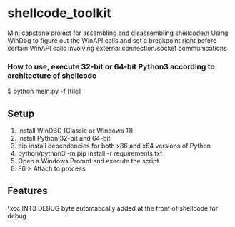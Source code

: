 # shellcode_toolkit
Mini capstone project for assembling and disassembling shellcode\n
Using WinDbg to figure out the WinAPI calls and set a breakpoint right before certain WinAPI calls involving external connection/socket communications
### How to use, execute 32-bit or 64-bit Python3 according to architecture of shellcode 
$ python main.py -f [file] 

## Setup
1. Install WinDBG (Classic or Windows 11)
2. Install Python 32-bit and 64-bit
3. pip install dependencies for both x86 and x64 versions of Python
4. python/python3 -m pip install -r requirements.txt
5. Open a Windows Prompt and execute the script
6. F6 > Attach to process
   
## Features 
\xcc INT3 DEBUG byte automatically added at the front of shellcode for debug
